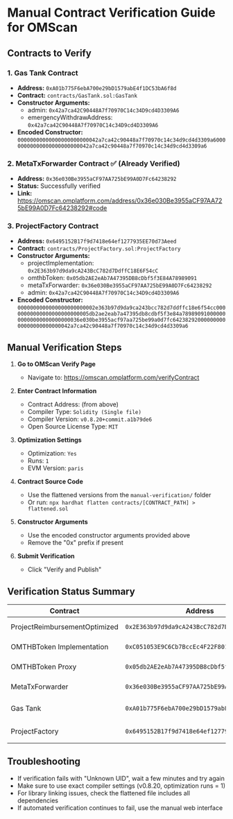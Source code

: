 # Manual Contract Verification Guide for OMScan

## Contracts to Verify

### 1. Gas Tank Contract
- **Address:** `0xA01b775F6ebA700e29bD1579abE4f1DC53bA6f8d`
- **Contract:** `contracts/GasTank.sol:GasTank`
- **Constructor Arguments:**
  - admin: `0x42a7ca42C90448A7f70970C14c34D9cd4D3309A6`
  - emergencyWithdrawAddress: `0x42a7ca42C90448A7f70970C14c34D9cd4D3309A6`
- **Encoded Constructor:** `00000000000000000000000042a7ca42c90448a7f70970c14c34d9cd4d3309a600000000000000000000000042a7ca42c90448a7f70970c14c34d9cd4d3309a6`

### 2. MetaTxForwarder Contract ✅ (Already Verified)
- **Address:** `0x36e030Be3955aCF97AA725bE99A0D7Fc64238292`
- **Status:** Successfully verified
- **Link:** https://omscan.omplatform.com/address/0x36e030Be3955aCF97AA725bE99A0D7Fc64238292#code

### 3. ProjectFactory Contract
- **Address:** `0x6495152B17f9d7418e64ef1277935EE70d73Aeed`
- **Contract:** `contracts/ProjectFactory.sol:ProjectFactory`
- **Constructor Arguments:**
  - projectImplementation: `0x2E363b97d9da9cA243BcC782d7DdffC18E6F54cC`
  - omthbToken: `0x05db2AE2eAb7A47395DB8cDbf5f3E84A78989091`
  - metaTxForwarder: `0x36e030Be3955aCF97AA725bE99A0D7Fc64238292`
  - admin: `0x42a7ca42C90448A7f70970C14c34D9cd4D3309A6`
- **Encoded Constructor:** `0000000000000000000000002e363b97d9da9ca243bcc782d7ddffc18e6f54cc00000000000000000000000005db2ae2eab7a47395db8cdbf5f3e84a7898909100000000000000000000000036e030be3955acf97aa725be99a0d7fc6423829200000000000000000000000042a7ca42c90448a7f70970c14c34d9cd4d3309a6`

## Manual Verification Steps

1. **Go to OMScan Verify Page**
   - Navigate to: https://omscan.omplatform.com/verifyContract

2. **Enter Contract Information**
   - Contract Address: (from above)
   - Compiler Type: `Solidity (Single file)`
   - Compiler Version: `v0.8.20+commit.a1b79de6`
   - Open Source License Type: `MIT`

3. **Optimization Settings**
   - Optimization: `Yes`
   - Runs: `1`
   - EVM Version: `paris`

4. **Contract Source Code**
   - Use the flattened versions from the `manual-verification/` folder
   - Or run: `npx hardhat flatten contracts/[CONTRACT_PATH] > flattened.sol`

5. **Constructor Arguments**
   - Use the encoded constructor arguments provided above
   - Remove the "0x" prefix if present

6. **Submit Verification**
   - Click "Verify and Publish"

## Verification Status Summary

| Contract | Address | Status |
|----------|---------|--------|
| ProjectReimbursementOptimized | `0x2E363b97d9da9cA243BcC782d7DdffC18E6F54cC` | ✅ Verified |
| OMTHBToken Implementation | `0xC051053E9C6Cb7BccEc4F22F801B5106EA476D6d` | ✅ Verified |
| OMTHBToken Proxy | `0x05db2AE2eAb7A47395DB8cDbf5f3E84A78989091` | ✅ Verified |
| MetaTxForwarder | `0x36e030Be3955aCF97AA725bE99A0D7Fc64238292` | ✅ Verified |
| Gas Tank | `0xA01b775F6ebA700e29bD1579abE4f1DC53bA6f8d` | ⏳ Pending |
| ProjectFactory | `0x6495152B17f9d7418e64ef1277935EE70d73Aeed` | ⏳ Pending |

## Troubleshooting

- If verification fails with "Unknown UID", wait a few minutes and try again
- Make sure to use exact compiler settings (v0.8.20, optimization runs = 1)
- For library linking issues, check the flattened file includes all dependencies
- If automated verification continues to fail, use the manual web interface